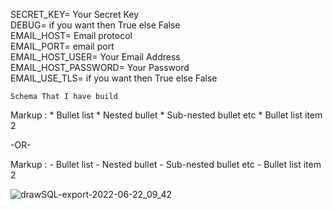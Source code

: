 SECRET_KEY= Your Secret Key\
DEBUG= if you want then True else False\
EMAIL_HOST= Email protocol\
EMAIL_PORT= email port\
EMAIL_HOST_USER= Your Email Address\
EMAIL_HOST_PASSWORD= Your Password\
EMAIL_USE_TLS= if you want then True else False




`Schema That I have build`

 Markup : * Bullet list
              * Nested bullet
                  * Sub-nested bullet etc
          * Bullet list item 2

-OR-

 Markup : - Bullet list
              - Nested bullet
                  - Sub-nested bullet etc
          - Bullet list item 2 


![drawSQL-export-2022-06-22_09_42](https://user-images.githubusercontent.com/105751918/174942086-8a000a8e-a7d8-4fba-9a94-a8f82f0e8b40.png)
